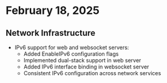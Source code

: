 # February 18, 2025

## Network Infrastructure

- IPv6 support for web and websocket servers:
  - Added EnableIPv6 configuration flags
  - Implemented dual-stack support in web server
  - Added IPv6 interface binding in websocket server
  - Consistent IPv6 configuration across network services
